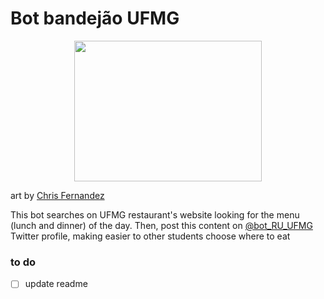 # Bot bandejão UFMG
<p align="center">
<img src="https://cdn.dribbble.com/users/179241/screenshots/3634911/chris-fernandez-hoagie-bot-2.png" width="300" height="225">
</p>

art by [Chris Fernandez](https://dribbble.com/shots/3634911-Nom-Nom-Nom)

This bot searches on UFMG restaurant's website looking for the menu (lunch and dinner) of the day. Then, post this content on [@bot_RU_UFMG](https://twitter.com/bot_RU_UFMG) Twitter profile, making easier to other students choose where to eat

### to do
- [ ] update readme

